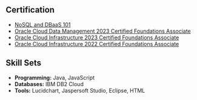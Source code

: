 


## Certification

- [NoSQL and DBaaS 101](https://courses.cognitiveclass.ai/certificates/4cae4560ff0544a3bfecdb9b702a42fb?fbclid=IwAR0byTtuudXde-cqbztphnWLBq8mzTbHWCZFYr3uMtaafQg6CODRfkU51Is)
- [Oracle Cloud Data Management 2023 Certified Foundations Associate](https://catalog-education.oracle.com/pls/certview/sharebadge?id=E634568FC043F1E107637A6446E2235470F09E92C1487FB30D620737A52D4B54)
- [Oracle Cloud Infrastructure 2023 Certified Foundations Associate](https://catalog-education.oracle.com/pls/certview/sharebadge?id=FA6793775D1A75B95151C35ADFCB5D3DA990B3BDA6DDDD48CBE48120C0FA6597)
- [Oracle Cloud Infrastructure 2022 Certified Foundations Associate](https://catalog-education.oracle.com/pls/certview/sharebadge?id=FA6793775D1A75B95151C35ADFCB5D3D049AFD51704F86975678CDEE27A8C5E3)

## Skill Sets

- **Programming:** Java, JavaScript
- **Databases:** IBM DB2 Cloud
- **Tools:** Lucidchart, Jaspersoft Studio, Eclipse, HTML

